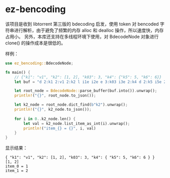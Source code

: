 # ez-bencoding

该项目是收到 libtorrent 第三版的 bdecoding 启发，使用 token 对 bencoded 字符串进行解析，由于避免了频繁的内存 alloc 和 dealloc 操作，所以速度快，内存占用小。
另外，本库还支持在多线程环境下使用，对 BdecodeNode 对象进行 clone() 的操作成本是很低的。

样例：

```rust
use ez_bencoding::BdecodeNode;

fn main() {
    // {"k1": "v1", "k2": [1, 2], "k03": 3, "k4": {"k5": 5, "k6": 6}}
    let buf = "d 2:k1 2:v1 2:k2 l i1e i2e e 3:k03 i3e 2:k4 d 2:k5 i5e 2:k6 i6e e e".replace(" ", "");

    let root_node = BdecodeNode::parse_buffer(buf.into()).unwrap();
    println!("{}", root_node.to_json());

    let k2_node = root_node.dict_find(b"k2").unwrap();
    println!("{}", k2_node.to_json());
   
    for i in 0..k2_node.len() {
        let val = k2_node.list_item_as_int(i).unwrap();
        println!("item_{} = {}", i, val)
    }
}
```

显示结果：

```console
{ "k1": "v1", "k2": [1, 2], "k03": 3, "k4": { "k5": 5, "k6": 6 } }
[1, 2]
item_0 = 1
item_1 = 2
```